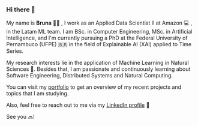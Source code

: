 ### Hi there 👋
My name is **Bruna** 🙆‍♀️ , I work as an Applied Data Scientist II at Amazon 💻 , in the Latam ML team. I am BSc. in Computer Engineering, MSc. in Artificial Intelligence, and I'm currently pursuing a PhD at the Federal University of Pernambuco (UFPE) 🇧🇷 in the field of Explainable AI (XAI) applied to Time Series. 

My research interests lie in the application of Machine Learning in Natural Sciences 🌱. Besides that, I am passionate and continuously learning about Software Engineering, Distributed Systems and Natural Computing. 

You can visit my [portfolio](http://bzamith.github.io/) to get an overview of my recent projects and topics that I am studying.

Also, feel free to reach out to me via my [LinkedIn profile](https://www.linkedin.com/in/bruna-zamith/) 💬

See you 🔜!

<!--
**bzamith/bzamith** is a ✨ _special_ ✨ repository because its `README.md` (this file) appears on your GitHub profile.

Here are some ideas to get you started:

- 🔭 I’m currently working on ...
- 🌱 I’m currently learning ...
- 👯 I’m looking to collaborate on ...
- 🤔 I’m looking for help with ...
- 💬 Ask me about ...
- 📫 How to reach me: ...
- 😄 Pronouns: ...
- ⚡ Fun fact: ...
-->
